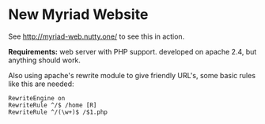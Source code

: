 # New Myriad Website

See http://myriad-web.nutty.one/ to see this in action.

**Requirements:** web server with PHP support. developed on apache 2.4, but anything should work.

Also using apache's rewrite module to give friendly URL's, some basic rules like this are needed:

```
RewriteEngine on
RewriteRule ^/$ /home [R]
RewriteRule ^/(\w+)$ /$1.php
```
